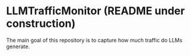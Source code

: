 # LLMTrafficMonitor (README under construction)
The main goal of this repository is to capture how much traffic do LLMs generate. 
